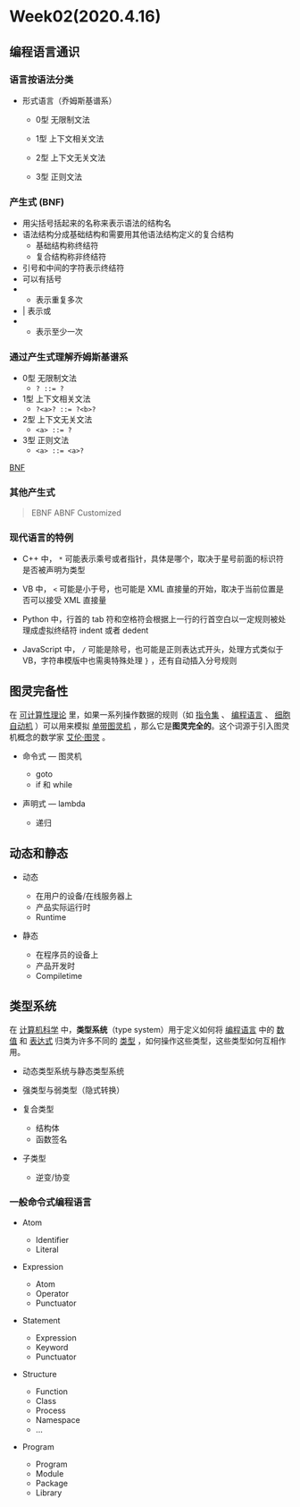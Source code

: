 # Week02(2020.4.16)


## 编程语言通识

### 语言按语法分类

* 形式语言（乔姆斯基谱系）

	* 0型  无限制文法

	* 1型  上下文相关文法

	* 2型  上下文无关文法

	* 3型  正则文法


### 产生式 (BNF)

* 用尖括号括起来的名称来表示语法的结构名
* 语法结构分成基础结构和需要用其他语法结构定义的复合结构
	* 基础结构称终结符
	* 复合结构称非终结符
* 引号和中间的字符表示终结符
* 可以有括号
* * 表示重复多次
* | 表示或
* + 表示至少一次


### 通过产生式理解乔姆斯基谱系

* 0型  无限制文法
	* `? ::= ?`
* 1型  上下文相关文法
	* `?<a>? ::= ?<b>?`
* 2型  上下文无关文法
	* `<a> ::= ?`
* 3型  正则文法
	* `<a> ::= <a>?`

[BNF](./BNF)



### 其他产生式

> EBNF  ABNF  Customized



### 现代语言的特例

* C++ 中， `*`  可能表示乘号或者指针，具体是哪个，取决于星号前面的标识符是否被声明为类型

* VB 中， `<` 可能是小于号，也可能是 XML 直接量的开始，取决于当前位置是否可以接受 XML 直接量

* Python 中，行首的 tab 符和空格符会根据上一行的行首空白以一定规则被处理成虚拟终结符 indent 或者 dedent

* JavaScript 中， `/` 可能是除号，也可能是正则表达式开头，处理方式类似于 VB，字符串模版中也需奥特殊处理 `}` ，还有自动插入分号规则


## 图灵完备性

在 [可计算性理论](https://zh.wikipedia.org/wiki/%E5%8F%AF%E8%AE%A1%E7%AE%97%E6%80%A7%E7%90%86%E8%AE%BA) 里，如果一系列操作数据的规则（如 [指令集](https://zh.wikipedia.org/wiki/%E6%8C%87%E4%BB%A4%E9%9B%86) 、 [编程语言](https://zh.wikipedia.org/wiki/%E7%BC%96%E7%A8%8B%E8%AF%AD%E8%A8%80) 、 [细胞自动机](https://zh.wikipedia.org/wiki/%E7%B4%B0%E8%83%9E%E8%87%AA%E5%8B%95%E6%A9%9F) ）可以用来模拟 [单带图灵机](https://zh.wikipedia.org/wiki/%E5%9B%BE%E7%81%B5%E6%9C%BA) ，那么它是**图灵完全的**。这个词源于引入图灵机概念的数学家 [艾伦·图灵](https://zh.wikipedia.org/wiki/%E8%89%BE%E4%BC%A6%C2%B7%E5%9B%BE%E7%81%B5) 。

* 命令式 — 图灵机
	* goto
	* if 和 while

* 声明式 — lambda
	* 递归


## 动态和静态

* 动态
	* 在用户的设备/在线服务器上
	* 产品实际运行时
	* Runtime

* 静态
	* 在程序员的设备上
	* 产品开发时
	* Compiletime


## 类型系统

在 [计算机科学](https://zh.wikipedia.org/wiki/%E8%AE%A1%E7%AE%97%E6%9C%BA%E7%A7%91%E5%AD%A6) 中，**类型系统**（type system）用于定义如何将 [编程语言](https://zh.wikipedia.org/wiki/%E7%A8%8B%E5%BC%8F%E8%AA%9E%E8%A8%80) 中的 [数值](https://zh.wikipedia.org/wiki/%E6%95%B0%E5%80%BC) 和 [表达式](https://zh.wikipedia.org/w/index.php?title=%E9%81%8B%E7%AE%97%E5%BC%8F&action=edit&redlink=1) 归类为许多不同的 [类型](https://zh.wikipedia.org/wiki/%E5%9E%8B%E5%88%A5) ，如何操作这些类型，这些类型如何互相作用。

* 动态类型系统与静态类型系统

* 强类型与弱类型（隐式转换）

* 复合类型
	* 结构体
	* 函数签名

* 子类型
	* 逆变/协变


### 一般命令式编程语言

* Atom
	* Identifier
	* Literal

* Expression
	* Atom
	* Operator
	* Punctuator

* Statement
	* Expression
	* Keyword
	* Punctuator

* Structure
	* Function
	* Class
	* Process
	* Namespace
	* …

* Program
	* Program
	* Module
	* Package
	* Library

























